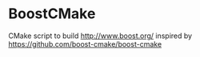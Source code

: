 # BoostCMake
CMake script to build http://www.boost.org/ inspired by https://github.com/boost-cmake/boost-cmake

